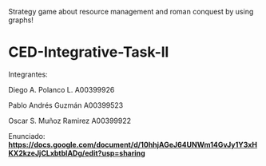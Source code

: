 Strategy game about resource management and roman conquest by using graphs!


# CED-Integrative-Task-ll

Integrantes:

Diego A. Polanco L. A00399926

Pablo Andrés Guzmán A00399523

Oscar S. Muñoz Ramirez A00399922

Enunciado:
**https://docs.google.com/document/d/10hhjAGeJ64UNWm14GvJy1Y3xHKX2kzeJjCLxbtblADg/edit?usp=sharing**
